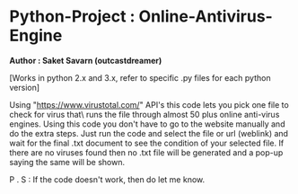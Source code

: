 # Python-Project : Online-Antivirus-Engine
**Author : Saket Savarn (outcastdreamer)**

[Works in python 2.x and 3.x, refer to specific .py files for each python version] 

Using "https://www.virustotal.com/" API's this code lets you pick one file to check for virus that\ 
runs the file through almost 50 plus online anti-virus engines. 
Using this code you don't have to go to the website manually and do the extra steps. 
Just run the code and select the file or url (weblink) and wait for the final .txt document to see the condition of your 
selected file.
If there are no viruses found then no .txt file will be generated and a pop-up saying the same will be shown.

P . S : If the code doesn't work, then do let me know.
